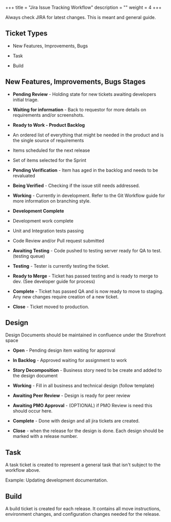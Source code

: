 +++
title = "Jira Issue Tracking Workflow"
description = ""
weight = 4
+++

Always check JIRA for latest changes. This is meant and general guide.

## Ticket Types

-  New Features, Improvements, Bugs

-  Task

-  Build

## New Features, Improvements, Bugs Stages

* **Pending Review** - Holding state for new tickets awaiting developers initial triage.

* **Waiting for information** - Back to requestor for more details on requirements and/or screenshots.

* **Ready to Work - Product Backlog**
 * An ordered list of everything that might be needed in the product and is the single source of requirements
 * Items scheduled for the next release
 * Set of items selected for the Sprint


* **Pending Verification** - Item has aged in the backlog and needs to be revaluated

* **Being Verified** - Checking if the issue still needs addressed.

* **Working** - Currently in development. Refer to the Git Workflow guide for more information on branching style.

* **Development Complete**
 * Development work complete
 * Unit and Integration tests passing
 * Code Review and/or Pull request submitted


* **Awaiting Testing** - Code pushed to testing server ready for QA to test. (testing queue)

* **Testing** - Tester is currently testing the ticket.

* **Ready to Merge** - Ticket has passed testing and is ready to merge to dev. (See developer guide for process)

* **Complete** - Ticket has passed QA and is now ready to move to staging.  Any new changes require creation of a new ticket.

* **Close** - Ticket moved to production.

## Design

Design Documents should be maintained in confluence under the Storefront space

* **Open** - Pending design item waiting for approval

* **In Backlog** - Approved waiting for assignment to work

* **Story Decomposition** - Business story need to be create and added to the design document

* **Working** - Fill in all business and technical design (follow template)

* **Awaiting Peer Review** - Design is ready for peer review

* **Awaiting PMO Approval** - (OPTIONAL) if PMO Review is need this should occur here.

* **Complete** - Done with design and all jira tickets are created.

* **Close** - when the release for the design is done.  Each design should be marked with a release number.

## Task

A task ticket is created to represent a general task that isn't subject to the workflow above.

Example: Updating development documentation.

## Build

A build ticket is created for each release.  It contains all move instructions, environment changes, and configuration changes needed for the release.
